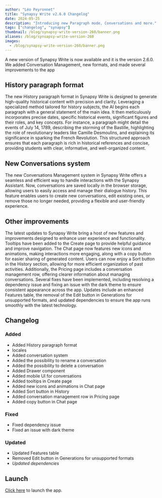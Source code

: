 ```yaml
---
author: "Léo Peyronnet"
title: "Synapsy Write v2.6.0 Changelog"
date: 2024-05-25
description: "Introducing new Paragraph mode, Conversations and more."
tags: ["changelog", "synapsy"]
thumbnail: /blog/synapsy-write-version-260/banner.png
aliases: /blog/synsapsy-write-version-260
images:
  - /blog/synapsy-write-version-260/banner.png
---
```


A new version of Synapsy Write is now available and it is the version 2.6.0. We added Conversation Management, new formats, and made several improvements to the app

## History paragraph format

The new History paragraph format in Synapsy Write is designed to generate high-quality historical content with precision and clarity. Leveraging a specialized method tailored for history subjects, the AI begins each paragraph with a general statement of the main idea. It then meticulously incorporates precise dates, specific historical events, significant figures and their roles, and key concepts. For instance, a paragraph might detail the events of July 14, 1789, describing the storming of the Bastille, highlighting the role of revolutionary leaders like Camille Desmoulins, and explaining its significance in sparking the French Revolution. This structured approach ensures that each paragraph is rich in historical references and concise, providing students with clear, informative, and well-organized content.

## New Conversations system

The new Conversations Management system in Synapsy Write offers a seamless and efficient way to handle interactions with the Synapsy Assistant. Now, conversations are saved locally in the browser storage, allowing users to easily access and manage their dialogue history. This feature enables users to create new conversations, edit existing ones, or remove those no longer needed, providing a flexible and user-friendly experience.

## Other improvements

The latest updates to Synapsy Write bring a host of new features and improvements designed to enhance user experience and functionality. Tooltips have been added to the Create page to provide helpful guidance and improve navigation. The Chat page now features new icons and animations, making interactions more engaging, along with a copy button for easier sharing of generated content. Users can now enjoy a Sort button in the History section, allowing for more efficient organization of past activities. Additionally, the Pricing page includes a conversation management row, offering clearer information about managing conversations. Several fixes have been implemented, including resolving a dependency issue and fixing an issue with the dark theme to ensure consistent appearance across the app. Updates include an enhanced Features table, the removal of the Edit button in Generations for unsupported formats, and updated dependencies to ensure the app runs smoothly with the latest technology.

## Changelog

### Added

- Added History paragraph format
- locales
- Added conversation system
- Added the possibility to rename a conversation
- Added the possibility to delete a conversation
- Added Drawer component
- Added mobile UI for conversations
- Added tooltips in Create page
- Added new icons and animations in Chat page
- Added Sort button in History
- Added conversation management row in Pricing page
- Added copy button in Chat page

### Fixed

- Fixed dependency issue
- Fixed an issue with dark theme

### Updated

- Updated Features table
- Removed Edit button in Generations for unsupported formats
- _Updated dependencies_

## Launch

[Click here](https://write.peyronnet.group) to launch the app.
